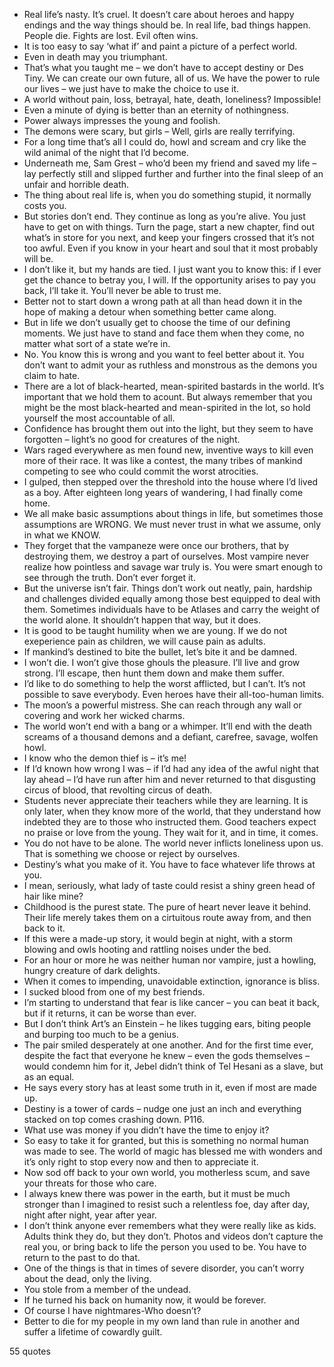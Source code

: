  - Real life’s nasty. It’s cruel. It doesn’t care about heroes and happy endings and the way things should be. In real life, bad things happen. People die. Fights are lost. Evil often wins.
 - It is too easy to say ‘what if’ and paint a picture of a perfect world.
 - Even in death may you triumphant.
 - That’s what you taught me – we don’t have to accept destiny or Des Tiny. We can create our own future, all of us. We have the power to rule our lives – we just have to make the choice to use it.
 - A world without pain, loss, betrayal, hate, death, loneliness? Impossible!
 - Even a minute of dying is better than an eternity of nothingness.
 - Power always impresses the young and foolish.
 - The demons were scary, but girls – Well, girls are really terrifying.
 - For a long time that’s all I could do, howl and scream and cry like the wild animal of the night that I’d become.
 - Underneath me, Sam Grest – who’d been my friend and saved my life – lay perfectly still and slipped further and further into the final sleep of an unfair and horrible death.
 - The thing about real life is, when you do something stupid, it normally costs you.
 - But stories don’t end. They continue as long as you’re alive. You just have to get on with things. Turn the page, start a new chapter, find out what’s in store for you next, and keep your fingers crossed that it’s not too awful. Even if you know in your heart and soul that it most probably will be.
 - I don’t like it, but my hands are tied. I just want you to know this: if I ever get the chance to betray you, I will. If the opportunity arises to pay you back, I’ll take it. You’ll never be able to trust me.
 - Better not to start down a wrong path at all than head down it in the hope of making a detour when something better came along.
 - But in life we don’t usually get to choose the time of our defining moments. We just have to stand and face them when they come, no matter what sort of a state we’re in.
 - No. You know this is wrong and you want to feel better about it. You don’t want to admit your as ruthless and monstrous as the demons you claim to hate.
 - There are a lot of black-hearted, mean-spirited bastards in the world. It’s important that we hold them to acount. But always remember that you might be the most black-hearted and mean-spirited in the lot, so hold yourself the most accountable of all.
 - Confidence has brought them out into the light, but they seem to have forgotten – light’s no good for creatures of the night.
 - Wars raged everywhere as men found new, inventive ways to kill even more of their race. It was like a contest, the many tribes of mankind competing to see who could commit the worst atrocities.
 - I gulped, then stepped over the threshold into the house where I’d lived as a boy. After eighteen long years of wandering, I had finally come home.
 - We all make basic assumptions about things in life, but sometimes those assumptions are WRONG. We must never trust in what we assume, only in what we KNOW.
 - They forget that the vampaneze were once our brothers, that by destroying them, we destroy a part of ourselves. Most vampire never realize how pointless and savage war truly is. You were smart enough to see through the truth. Don’t ever forget it.
 - But the universe isn’t fair. Things don’t work out neatly, pain, hardship and challenges divided equally among those best equipped to deal with them. Sometimes individuals have to be Atlases and carry the weight of the world alone. It shouldn’t happen that way, but it does.
 - It is good to be taught humility when we are young. If we do not exeperience pain as children, we will cause pain as adults.
 - If mankind’s destined to bite the bullet, let’s bite it and be damned.
 - I won’t die. I won’t give those ghouls the pleasure. I’ll live and grow strong. I’ll escape, then hunt them down and make them suffer.
 - I’d like to do something to help the worst afflicted, but I can’t. It’s not possible to save everybody. Even heroes have their all-too-human limits.
 - The moon’s a powerful mistress. She can reach through any wall or covering and work her wicked charms.
 - The world won’t end with a bang or a whimper. It’ll end with the death screams of a thousand demons and a defiant, carefree, savage, wolfen howl.
 - I know who the demon thief is – it’s me!
 - If I’d known how wrong I was – if I’d had any idea of the awful night that lay ahead – I’d have run after him and never returned to that disgusting circus of blood, that revolting circus of death.
 - Students never appreciate their teachers while they are learning. It is only later, when they know more of the world, that they understand how indebted they are to those who instructed them. Good teachers expect no praise or love from the young. They wait for it, and in time, it comes.
 - You do not have to be alone. The world never inflicts loneliness upon us. That is something we choose or reject by ourselves.
 - Destiny’s what you make of it. You have to face whatever life throws at you.
 - I mean, seriously, what lady of taste could resist a shiny green head of hair like mine?
 - Childhood is the purest state. The pure of heart never leave it behind. Their life merely takes them on a cirtuitous route away from, and then back to it.
 - If this were a made-up story, it would begin at night, with a storm blowing and owls hooting and rattling noises under the bed.
 - For an hour or more he was neither human nor vampire, just a howling, hungry creature of dark delights.
 - When it comes to impending, unavoidable extinction, ignorance is bliss.
 - I sucked blood from one of my best friends.
 - I’m starting to understand that fear is like cancer – you can beat it back, but if it returns, it can be worse than ever.
 - But I don’t think Art’s an Einstein – he likes tugging ears, biting people and burping too much to be a genius.
 - The pair smiled desperately at one another. And for the first time ever, despite the fact that everyone he knew – even the gods themselves – would condemn him for it, Jebel didn’t think of Tel Hesani as a slave, but as an equal.
 - He says every story has at least some truth in it, even if most are made up.
 - Destiny is a tower of cards – nudge one just an inch and everything stacked on top comes crashing down. P116.
 - What use was money if you didn’t have the time to enjoy it?
 - So easy to take it for granted, but this is something no normal human was made to see. The world of magic has blessed me with wonders and it’s only right to stop every now and then to appreciate it.
 - Now sod off back to your own world, you motherless scum, and save your threats for those who care.
 - I always knew there was power in the earth, but it must be much stronger than I imagined to resist such a relentless foe, day after day, night after night, year after year.
 - I don’t think anyone ever remembers what they were really like as kids. Adults think they do, but they don’t. Photos and videos don’t capture the real you, or bring back to life the person you used to be. You have to return to the past to do that.
 - One of the things is that in times of severe disorder, you can’t worry about the dead, only the living.
 - You stole from a member of the undead.
 - If he turned his back on humanity now, it would be forever.
 - Of course I have nightmares-Who doesn’t?
 - Better to die for my people in my own land than rule in another and suffer a lifetime of cowardly guilt.

55 quotes